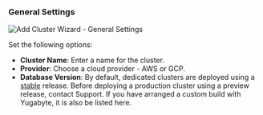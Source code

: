 ### General Settings

![Add Cluster Wizard - General Settings](/images/yb-cloud/cloud-addcluster-free2.png)

Set the following options:

- **Cluster Name**: Enter a name for the cluster.
- **Provider**: Choose a cloud provider - AWS or GCP.
- **Database Version**: By default, dedicated clusters are deployed using a [stable](../../../../faq/yugabytedb-managed-faq/#what-version-of-yugabytedb-does-my-cluster-run-on) release. Before deploying a production cluster using a preview release, contact Support. If you have arranged a custom build with Yugabyte, it is also be listed here.
